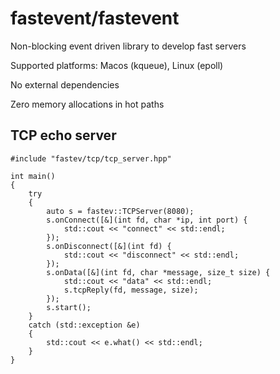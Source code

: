 # fastevent/fastevent
Non-blocking event driven library to develop fast servers

Supported platforms: Macos (kqueue), Linux (epoll)

No external dependencies

Zero memory allocations in hot paths


## TCP echo server

```cp
#include "fastev/tcp/tcp_server.hpp"

int main()
{
    try
    {
        auto s = fastev::TCPServer(8080);
        s.onConnect([&](int fd, char *ip, int port) {
            std::cout << "connect" << std::endl;
        });
        s.onDisconnect([&](int fd) {
            std::cout << "disconnect" << std::endl;
        });
        s.onData([&](int fd, char *message, size_t size) {
            std::cout << "data" << std::endl;
            s.tcpReply(fd, message, size);
        });
        s.start();
    }
    catch (std::exception &e)
    {
        std::cout << e.what() << std::endl;
    }
}
```
